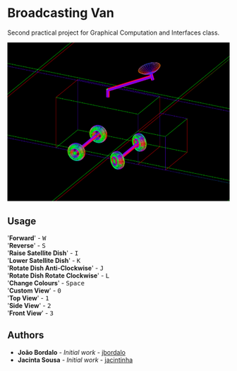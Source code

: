 # Broadcasting Van
Second practical project for Graphical Computation and Interfaces class.

![Alt text](/docs/van.png?raw=true "Broadcasting Van")

## Usage
'**Forward**' - <kbd>W</kbd></br>
'**Reverse**' - <kbd>S</kbd></br>
'**Raise Satellite Dish**' - <kbd>I</kbd></br>
'**Lower Satellite Dish**' - <kbd>K</kbd></br>
'**Rotate Dish Anti-Clockwise**' - <kbd>J</kbd></br>
'**Rotate Dish Rotate Clockwise**' - <kbd>L</kbd></br>
'**Change Colours**' - <kbd>Space</kbd></br>
'**Custom View**' - <kbd>0</kbd></br>
'**Top View**' - <kbd>1</kbd></br>
'**Side View**' - <kbd>2</kbd></br>
'**Front View**' - <kbd>3</kbd></br>

## Authors
- **João Bordalo** - _Initial work_ - [jbordalo](https://github.com/jbordalo)
- **Jacinta Sousa** - _Initial work_ - [jacintinha](https://github.com/jacintinha)
